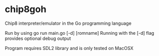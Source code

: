 # chip8goh
Chip8 interpreter/emulator in the Go programming language

Run by using go run main.go [-d] [romname]
Running with the [-d] flag provides optional debug output

Program requires SDL2 library and is only tested on MacOSX
